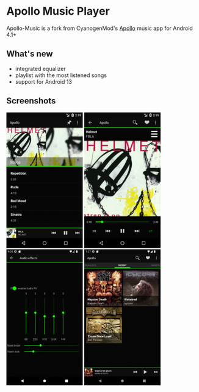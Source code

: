 # Apollo Music Player

Apollo-Music is a fork from CyanogenMod's <a href="https://github.com/adneal/Apollo-CM">Apollo<a/> music app for Android 4.1+

## What's new

- integrated equalizer
- playlist with the most listened songs
- support for Android 13

## Screenshots
<img src="/screenshots/img1.jpg" width="200"/> <img src="/screenshots/img2.jpg" width="200"/> <img src="/screenshots/img3.jpg" width="200"/> <img src="/screenshots/img4.jpg" width="200"/>
